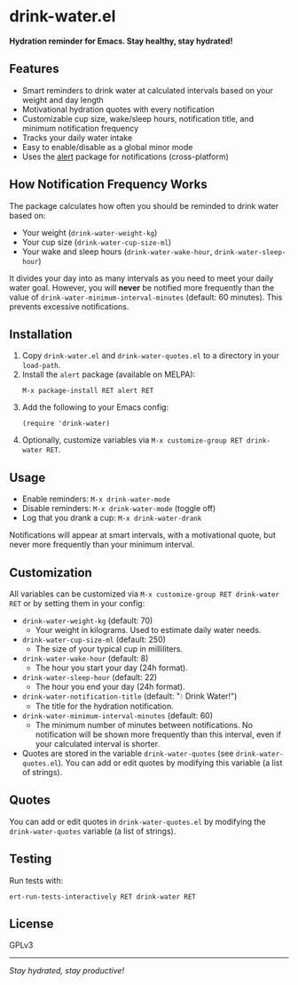 # drink-water.el

**Hydration reminder for Emacs. Stay healthy, stay hydrated!**

## Features
- Smart reminders to drink water at calculated intervals based on your weight and day length
- Motivational hydration quotes with every notification
- Customizable cup size, wake/sleep hours, notification title, and minimum notification frequency
- Tracks your daily water intake
- Easy to enable/disable as a global minor mode
- Uses the [alert](https://github.com/jwiegley/alert) package for notifications (cross-platform)

## How Notification Frequency Works
The package calculates how often you should be reminded to drink water based on:
- Your weight (`drink-water-weight-kg`)
- Your cup size (`drink-water-cup-size-ml`)
- Your wake and sleep hours (`drink-water-wake-hour`, `drink-water-sleep-hour`)

It divides your day into as many intervals as you need to meet your daily water goal. However, you will **never** be notified more frequently than the value of `drink-water-minimum-interval-minutes` (default: 60 minutes). This prevents excessive notifications.

## Installation
1. Copy `drink-water.el` and `drink-water-quotes.el` to a directory in your `load-path`.
2. Install the `alert` package (available on MELPA):
   ```elisp
   M-x package-install RET alert RET
   ```
3. Add the following to your Emacs config:
   ```elisp
   (require 'drink-water)
   ```
4. Optionally, customize variables via `M-x customize-group RET drink-water RET`.

## Usage
- Enable reminders: `M-x drink-water-mode`
- Disable reminders: `M-x drink-water-mode` (toggle off)
- Log that you drank a cup: `M-x drink-water-drank`

Notifications will appear at smart intervals, with a motivational quote, but never more frequently than your minimum interval.

## Customization
All variables can be customized via `M-x customize-group RET drink-water RET` or by setting them in your config:

- `drink-water-weight-kg` (default: 70)
  - Your weight in kilograms. Used to estimate daily water needs.
- `drink-water-cup-size-ml` (default: 250)
  - The size of your typical cup in milliliters.
- `drink-water-wake-hour` (default: 8)
  - The hour you start your day (24h format).
- `drink-water-sleep-hour` (default: 22)
  - The hour you end your day (24h format).
- `drink-water-notification-title` (default: "💧 Drink Water!")
  - The title for the hydration notification.
- `drink-water-minimum-interval-minutes` (default: 60)
  - The minimum number of minutes between notifications. No notification will be shown more frequently than this interval, even if your calculated interval is shorter.
- Quotes are stored in the variable `drink-water-quotes` (see `drink-water-quotes.el`). You can add or edit quotes by modifying this variable (a list of strings).

## Quotes
You can add or edit quotes in `drink-water-quotes.el` by modifying the `drink-water-quotes` variable (a list of strings).

## Testing
Run tests with:
```elisp
ert-run-tests-interactively RET drink-water RET
```

## License
GPLv3

---
*Stay hydrated, stay productive!* 
